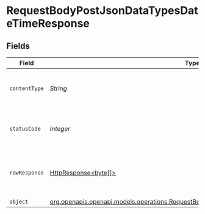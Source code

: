 # RequestBodyPostJsonDataTypesDateTimeResponse


## Fields

| Field                                                                                                                                                                  | Type                                                                                                                                                                   | Required                                                                                                                                                               | Description                                                                                                                                                            |
| ---------------------------------------------------------------------------------------------------------------------------------------------------------------------- | ---------------------------------------------------------------------------------------------------------------------------------------------------------------------- | ---------------------------------------------------------------------------------------------------------------------------------------------------------------------- | ---------------------------------------------------------------------------------------------------------------------------------------------------------------------- |
| `contentType`                                                                                                                                                          | *String*                                                                                                                                                               | :heavy_check_mark:                                                                                                                                                     | HTTP response content type for this operation                                                                                                                          |
| `statusCode`                                                                                                                                                           | *Integer*                                                                                                                                                              | :heavy_check_mark:                                                                                                                                                     | HTTP response status code for this operation                                                                                                                           |
| `rawResponse`                                                                                                                                                          | [HttpResponse<byte[]>](https://docs.oracle.com/en/java/javase/11/docs/api/java.net.http/java/net/http/HttpResponse.html)                                               | :heavy_minus_sign:                                                                                                                                                     | Raw HTTP response; suitable for custom response parsing                                                                                                                |
| `object`                                                                                                                                                               | [org.openapis.openapi.models.operations.RequestBodyPostJsonDataTypesDateTimeResponseBody](../../models/operations/RequestBodyPostJsonDataTypesDateTimeResponseBody.md) | :heavy_minus_sign:                                                                                                                                                     | OK                                                                                                                                                                     |
